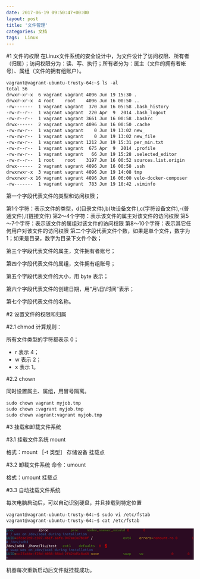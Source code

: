 ```yaml
---
date: 2017-06-19 09:50:47+00:00
layout: post
title: '文件管理'
categories: 文档
tags:  Linux
---
```


#1 文件的权限
在Linux文件系统的安全设计中，为文件设计了访问权限、所有者（归属）；访问权限分为：读、写、执行；所有者分为：属主（文件的拥有者帐号）、属组（文件的拥有组账户）。

````
vagrant@vagrant-ubuntu-trusty-64:~$ ls -al
total 56
drwxr-xr-x  6 vagrant vagrant 4096 Jun 19 15:30 .
drwxr-xr-x  4 root    root    4096 Jun 16 00:50 ..
-rw-------  1 vagrant vagrant  370 Jun 16 05:58 .bash_history
-rw-r--r--  1 vagrant vagrant  220 Apr  9  2014 .bash_logout
-rw-r--r--  1 vagrant vagrant 3661 Jun 16 00:58 .bashrc
drwx------  2 vagrant vagrant 4096 Jun 16 00:50 .cache
-rw-rw-r--  1 vagrant vagrant    0 Jun 19 13:02 new_
-rw-rw-r--  1 vagrant vagrant    0 Jun 19 13:02 new_file
-rw-rw-r--  1 vagrant vagrant 1212 Jun 19 15:31 per_min.txt
-rw-r--r--  1 vagrant vagrant  675 Apr  9  2014 .profile
-rw-rw-r--  1 vagrant vagrant   66 Jun 19 15:28 .selected_editor
-rw-r--r--  1 root    root    3197 Jun 16 00:52 sources.list.origin
drwx------  2 vagrant vagrant 4096 Jun 16 00:58 .ssh
drwxrwxr-x  3 vagrant vagrant 4096 Jun 19 14:08 tmp
drwxrwxr-x 16 vagrant vagrant 4096 Jun 16 06:00 velo-docker-composer
-rw-------  1 vagrant vagrant  783 Jun 19 10:42 .viminfo
````

第一个字段代表文件的类型和访问权限；

第1个字符：表示文件的类型，d(目录文件),b(块设备文件),c(字符设备文件),-(普通文件),l(链接文件)
第2～4个字符：表示该文件的属主对该文件的访问权限
第5～7个字符：表示该文件的属组对该文件的访问权限
第8～10个字符：表示其它任何用户对该文件的访问权限
第二个字段代表文件个数，如果是单个文件，数字为1；如果是目录，数字为目录下文件个数；

第三个字段代表文件的属主，文件拥有者账号；

第四个字段代表文件的属组，文件拥有组账号；

第五个字段代表文件的大小，用 byte 表示；

第六个字段代表文件的创建日期，用“月\日\时间”表示；

第七个字段代表文件的名称。

#2 设置文件的权限和归属

#2.1 chmod
计算规则：

所有文件类型的字符都表示 0；

* r 表示 4；
* w 表示 2；
* x 表示 1。

#2.2 chown

同时设置属主、属组，用冒号隔离。
````
sudo chown vagrant myjob.tmp
sudo chown :vagrant myjob.tmp 
sudo chown vagrant:vagrant myjob.tmp
````

#3 挂载和卸载文件系统

#3.1  挂载文件系统 mount

格式：mount ［-t 类型］ 存储设备  挂载点

#3.2  卸载文件系统
命令：umount

格式：umount   挂载点

#3.3 自动挂载文件系统

每次电脑启动后，可以自动识别硬盘，并且挂载到特定位置
````
vagrant@vagrant-ubuntu-trusty-64:~$ sudo vi /etc/fstab
vagrant@vagrant-ubuntu-trusty-64:~$ cat /etc/fstab
````
![](../assets/fstabl.png)

机器每次重新启动后文件就挂载成功。

